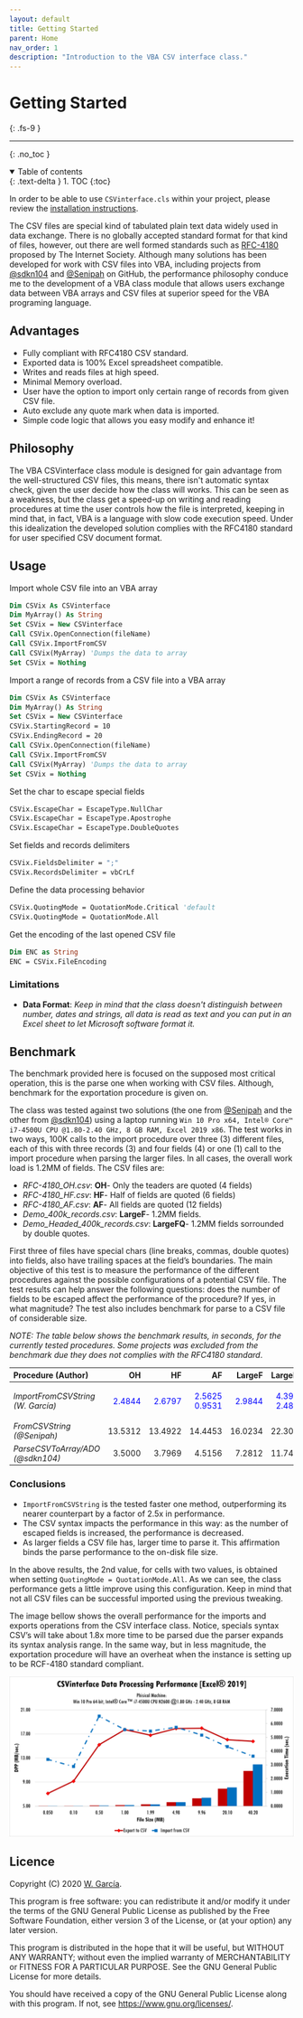 ```yaml
---
layout: default
title: Getting Started
parent: Home
nav_order: 1
description: "Introduction to the VBA CSV interface class."
---
```


# Getting Started
{: .fs-9 }

---

{: .no_toc }

<details open markdown="block">
  <summary>
    Table of contents
  </summary>
  {: .text-delta }
1. TOC
{:toc}
</details>

In order to be able to use `CSVinterface.cls` within your project, please review the [installation instructions](https://ws-garcia.github.io/VBA-CSV-interface/home/installation.html).

The CSV files are special kind of tabulated plain text data widely used in data exchange. There is no globally accepted standard format for that kind of files, however, out there are well formed standards such as [RFC-4180](https://www.ietf.org/rfc/rfc4180.txt) proposed by The Internet Society.
Although many solutions has been developed for work with CSV files into VBA, including projects from [@sdkn104](https://github.com/sdkn104/VBA-CSV) and [@Senipah](https://github.com/Senipah/VBA-Better-Array) on GitHub, the performance philosophy conduce me to the development of a VBA class module that allows users exchange data between VBA arrays and CSV files at superior speed for the VBA programing language.

## Advantages
* Fully compliant with RFC4180 CSV standard.
* Exported data is 100% Excel spreadsheet compatible.
* Writes and reads files at high speed.
* Minimal Memory overload.
* User have the option to import only certain range of records from given CSV file.
* Auto exclude any quote mark when data is imported.
* Simple code logic that allows you easy modify and enhance it!

## Philosophy
The VBA CSVinterface class module is designed for gain advantage from the well-structured CSV files, this means, there isn't automatic syntax check, given the user decide how the class will works. This can be seen as a weakness, but the class get a speed-up on writing and reading procedures at time the user controls how the file is interpreted, keeping in mind that, in fact, VBA is a language with slow code execution speed. Under this idealization the developed solution complies with the RFC4180 standard for user specified CSV document format.

## Usage
Import whole CSV file into an VBA array

```vb
Dim CSVix As CSVinterface
Dim MyArray() As String
Set CSVix = New CSVinterface
Call CSVix.OpenConnection(fileName)
Call CSVix.ImportFromCSV
Call CSVix(MyArray) 'Dumps the data to array
Set CSVix = Nothing
```

Import a range of records from a CSV file into a VBA array

```vb
Dim CSVix As CSVinterface
Dim MyArray() As String
Set CSVix = New CSVinterface
CSVix.StartingRecord = 10
CSVix.EndingRecord = 20
Call CSVix.OpenConnection(fileName)
Call CSVix.ImportFromCSV
Call CSVix(MyArray) 'Dumps the data to array
Set CSVix = Nothing
```

Set the char to escape special fields

```vb
CSVix.EscapeChar = EscapeType.NullChar
CSVix.EscapeChar = EscapeType.Apostrophe
CSVix.EscapeChar = EscapeType.DoubleQuotes
```

Set fields and records delimiters

```vb
CSVix.FieldsDelimiter = ";"
CSVix.RecordsDelimiter = vbCrLf
```

Define the data processing behavior

```vb
CSVix.QuotingMode = QuotationMode.Critical 'default
CSVix.QuotingMode = QuotationMode.All
```

Get the encoding of the last opened CSV file

```vb
Dim ENC as String
ENC = CSVix.FileEncoding
```

### Limitations
* __Data Format__: _Keep in mind that the class doesn't distinguish between number, dates and strings, all data is read as text and you can put in an Excel sheet to let Microsoft software format it._

## Benchmark
The benchmark provided here is focused on the supposed most critical operation, this is the parse one when working with CSV files. Although, benchmark for the exportation procedure is given on. 

The class was tested against two solutions (the one from [@Senipah](https://github.com/Senipah/VBA-Better-Array) and the other from [@sdkn104](https://github.com/sdkn104/VBA-CSV)) using a laptop running `Win 10 Pro x64, Intel® Core™ i7-4500U CPU @1.80-2.40 GHz, 8 GB RAM, Excel 2019 x86`. The test works in two ways, 100K calls to the import procedure over three (3) different files, each of this with three records (3) and four fields (4) or one (1) call to the import procedure when parsing the larger files. In all cases, the overall work load is 1.2MM of fields. The CSV files are:
* _RFC-4180_OH.csv_: **OH**- Only the teaders are quoted (4 fields)
* _RFC-4180_HF.csv_: **HF**- Half of fields are quoted (6 fields)
* _RFC-4180_AF.csv_: **AF**- All fields are quoted (12 fields) 
* *Demo_400k_records.csv*: **LargeF**- 1.2MM fields.
* *Demo_Headed_400k_records.csv*: **LargeFQ**- 1.2MM fields sorrounded by double quotes.

First three of files have special chars (line breaks, commas, double quotes) into fields, also have trailing spaces at the field’s boundaries. The main objective of this test is to measure the performance of the different procedures against the possible configurations of a potential CSV file. The test results can help answer the following questions: does the number of fields to be escaped affect the performance of the procedure? If yes, in what magnitude? The test also includes benchmark for parse to a CSV file of considerable size.

_NOTE: The table below shows the benchmark results, in seconds, for the currently tested procedures. Some projects was excluded from the benchmark due they does not complies with the RFC4180 standard_.

<table>
<thead>
<tr>
<th style="text-align: left;"><strong>Procedure (Author)</strong></th>
<th style="text-align: right;"><strong>OH</strong></th>
<th style="text-align: right;"><strong>HF</strong></th>
<th style="text-align: right;"><strong>AF</strong></th>
<th style="text-align: right;"><strong>LargeF</strong></th>
<th style="text-align: right;"><strong>LargeFQ</strong></th>
</tr>
</thead>
<tbody>
<tr>
<td style="text-align: left;"><em>ImportFromCSVString<br>(W. García)</em></td>
<td style="text-align: right;"><p style="color:blue;">2.4844</p></td>
<td style="text-align: right;"><p style="color:blue;">2.6797</p></td>
<td style="text-align: right;"><p style="color:blue;">2.5625<br>0.9531</p></td>
<td style="text-align: right;"><p style="color:blue;">2.9844</p></td>
<td style="text-align: right;"><p style="color:blue;">4.3906<br>2.4844</p></td>
</tr>
<tr>
<td style="text-align: left;"><em>FromCSVString<br>(@Senipah)</em></td>
<td style="text-align: right;">13.5312</td>
<td style="text-align: right;">13.4922</td>
<td style="text-align: right;">14.4453</td>
<td style="text-align: right;">16.0234</td>
<td style="text-align: right;">22.3047</td>
</tr>
<tr>
<td style="text-align: left;"><em>ParseCSVToArray/ADO<br>(@sdkn104)</em></td>
<td style="text-align: right;">3.5000</td>
<td style="text-align: right;">3.7969</td>
<td style="text-align: right;">4.5156</td>
<td style="text-align: right;">7.2812</td>
<td style="text-align: right;">11.7422</td>
</tr>
</tbody>
</table>

### Conclusions

- `ImportFromCSVString` is the tested faster one method, outperforming its nearer counterpart by a factor of 2.5x in performance.
- The CSV syntax impacts the performance in this way: as the number of escaped fields is increased, the performance is decreased.
- As larger fields a CSV file has, larger time to parse it. This affirmation binds the parse performance to the on-disk file size.

In the above results, the 2nd value, for cells with two values, is obtained when setting `QuotingMode = QuotationMode.All`. As we can see, the class performance gets a little improve using this configuration. Keep in mind that not all CSV files can be successful imported using the previous tweaking.

The image bellow shows the overall performance for the imports and exports operations from the CSV interface class. Notice, specials syntax CSV’s will take about 1.8x more time to be parsed due the parser expands its syntax analysis range. In the same way, but in less magnitude, the exportation procedure will have an overheat when the instance is setting up to be RCF-4180 standard compliant.

![BenchMark](Benchmark.png)

## Licence
Copyright (C) 2020  [W. García](https://github.com/ws-garcia/VBA-CSV-interface/).

This program is free software: you can redistribute it and/or modify it under the terms of the GNU General Public License as published by the Free Software Foundation, either version 3 of the License, or (at your option) any later version.

This program is distributed in the hope that it will be useful, but WITHOUT ANY WARRANTY; without even the implied warranty of MERCHANTABILITY or FITNESS FOR A PARTICULAR PURPOSE.  See the GNU General Public License for more details.

You should have received a copy of the GNU General Public License along with this program.  If not, see <https://www.gnu.org/licenses/>.
